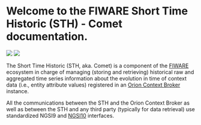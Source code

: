# Welcome to the FIWARE Short Time Historic (STH) - Comet documentation.

[![](https://nexus.lab.fiware.org/repository/raw/public/badges/chapters/core.svg)](https://www.fiware.org/developers/catalogue/)
[![](https://nexus.lab.fiware.org/repository/raw/public/badges/stackoverflow/sth-comet.svg)](http://stackoverflow.com/questions/tagged/fiware-sth-comet)

The Short Time Historic (STH, aka. Comet) is a component of the [FIWARE](https://www.fiware.org/) ecosystem
in charge of managing (storing and retrieving) historical raw and aggregated time series information about the evolution in time of context data (i.e., entity attribute values) registered in an [Orion Context Broker](https://github.com/telefonicaid/fiware-orion) instance.

All the communications between the STH and the Orion Context Broker as well as between the STH and any third party (typically for data retrieval) use standardized NGSI9 and [NGSI10](http://technical.openmobilealliance.org/Technical/technical-information/release-program/current-releases/ngsi-v1-0) interfaces.
